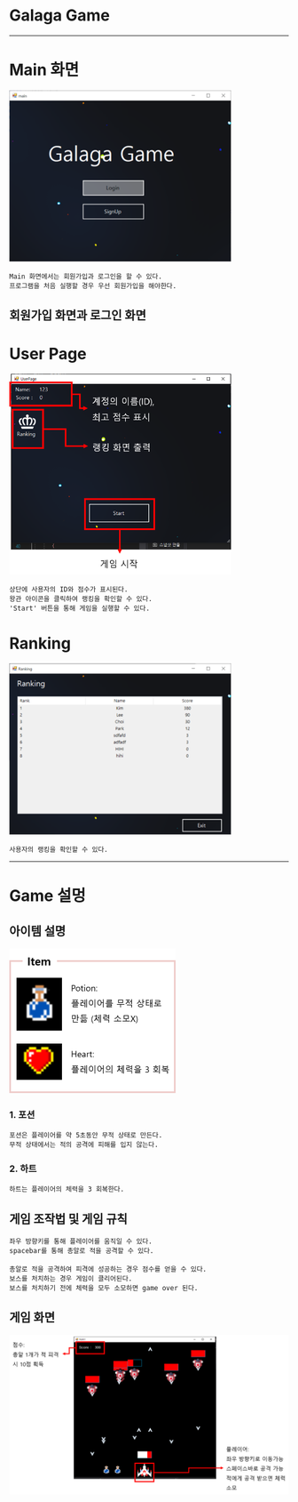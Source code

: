 Galaga Game
====

<hr>

# Main 화면 
<img src="/readme_img/main.png" width=400>

    Main 화면에서는 회원가입과 로그인을 할 수 있다. 
    프로그램을 처음 실행할 경우 우선 회원가입을 해야한다.

## 회원가입 화면과 로그인 화면 


# User Page 
<img src="/readme_img/userpage.png" width=400>

    상단에 사용자의 ID와 점수가 표시된다. 
    왕관 아이콘을 클릭하여 랭킹을 확인할 수 있다. 
    'Start' 버튼을 통해 게임을 실행할 수 있다. 
    
# Ranking 
<img src="/readme_img/ranking.png" width=400>

    사용자의 랭킹을 확인할 수 있다. 
    
<hr>

# Game 설멍 
## 아이템 설명 
<img src="/readme_img/item.png" width=300>

### 1. 포션 
    
    포션은 플레이어를 약 5초동안 무적 상태로 만든다.
    무적 상태에서는 적의 공격에 피해를 입지 않는다. 
    
### 2. 하트 

    하트는 플레이어의 체력을 3 회복한다. 

## 게임 조작법 및 게임 규칙
    좌우 방향키를 통해 플레이어를 움직일 수 있다.
    spacebar를 통해 총알로 적을 공격할 수 있다.
    
    총알로 적을 공격하여 피격에 성공하는 경우 점수를 얻을 수 있다. 
    보스를 처치하는 경우 게임이 클리어된다. 
    보스를 처치하기 전에 체력을 모두 소모하면 game over 된다. 
    
## 게임 화면 
<img src="/readme_img/game.png" width=700>


    
    
